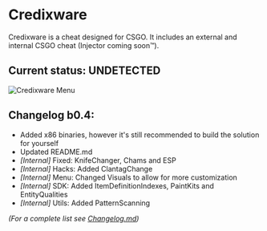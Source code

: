 # Credixware

Credixware is a cheat designed for CSGO. It includes an external and internal CSGO cheat (Injector coming soon™).

## Current status: **UNDETECTED**

![Credixware Menu](https://i.imgur.com/tNxNpqk.jpg)

## Changelog b0.4:
- Added x86 binaries, however it's still recommended to build the solution for yourself
- Updated README.md
- _[Internal]_ Fixed: KnifeChanger, Chams and ESP
- _[Internal]_ Hacks: Added ClantagChange
- _[Internal]_ Menu: Changed Visuals to allow for more customization
- _[Internal]_ SDK: Added ItemDefinitionIndexes, PaintKits and EntityQualities
- _[Internal]_ Utils: Added PatternScanning

_(For a complete list see [Changelog.md](https://github.com/CredixYt/Credixware/blob/master/Changelog.md))_